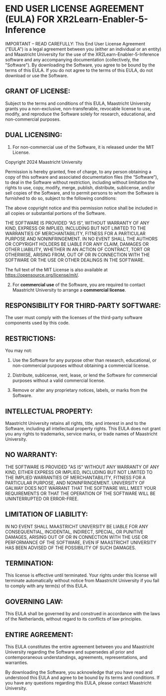 # END USER LICENSE AGREEMENT (EULA)  FOR XR2Learn-Enabler-5-Inference

IMPORTANT – READ CAREFULLY: This End User License Agreement ("EULA") is a legal agreement between you (either an
individual or an entity) and Maastricht University for the use of the XR2Learn-Enabler-5-Inference software and any
accompanying documentation (collectively, the "Software"). By downloading the Software, you agree to be bound by the
terms of this EULA. If you do not agree to the terms of this EULA, do not download or use the Software.

## GRANT OF LICENSE:

Subject to the terms and conditions of this EULA, Maastricht University grants you a non-exclusive, non-transferable,
revocable license to use, modify, and reproduce the Software solely for research, educational, and non-commercial
purposes.

## DUAL LICENSING:

1. For non-commercial use of the Software, it is released under the MIT License.

Copyright 2024 Maastricht University

Permission is hereby granted, free of charge, to any person obtaining a copy of this software and associated
documentation files (the “Software”), to deal in the Software without restriction, including without limitation the
rights to use, copy, modify, merge, publish, distribute, sublicense, and/or sell copies of the Software, and to permit
persons to whom the Software is furnished to do so, subject to the following conditions:

The above copyright notice and this permission notice shall be included in all copies or substantial portions of the
Software.

THE SOFTWARE IS PROVIDED “AS IS”, WITHOUT WARRANTY OF ANY KIND, EXPRESS OR IMPLIED, INCLUDING BUT NOT LIMITED TO THE
WARRANTIES OF MERCHANTABILITY, FITNESS FOR A PARTICULAR PURPOSE AND NONINFRINGEMENT. IN NO EVENT SHALL THE AUTHORS OR
COPYRIGHT HOLDERS BE LIABLE FOR ANY CLAIM, DAMAGES OR OTHER LIABILITY, WHETHER IN AN ACTION OF CONTRACT, TORT OR
OTHERWISE, ARISING FROM, OUT OF OR IN CONNECTION WITH THE SOFTWARE OR THE USE OR OTHER DEALINGS IN THE SOFTWARE.

The full text of the MIT License is also available at https://opensource.org/license/mit/.

2. For **commercial use** of the Software, you are required to contact Maastricht University to arrange a **commercial
   license**.

## RESPONSIBILITY FOR THIRD-PARTY SOFTWARE:

The user must comply with the licenses of the third-party software components used by this code.

## RESTRICTIONS:

You may not:

1. Use the Software for any purpose other than research, educational, or non-commercial purposes without obtaining a
   commercial license.

2. Distribute, sublicense, rent, lease, or lend the Software for commercial purposes without a valid commercial license.

3. Remove or alter any proprietary notices, labels, or marks from the Software.

## INTELLECTUAL PROPERTY:

Maastricht University retains all rights, title, and interest in and to the Software, including all intellectual
property rights. This EULA does not grant you any rights to trademarks, service marks, or trade names of Maastricht
University.

## NO WARRANTY:

THE SOFTWARE IS PROVIDED "AS IS" WITHOUT ANY WARRANTY OF ANY KIND, EITHER EXPRESS OR IMPLIED, INCLUDING BUT NOT LIMITED
TO THE IMPLIED WARRANTIES OF MERCHANTABILITY, FITNESS FOR A PARTICULAR PURPOSE, AND NONINFRINGEMENT. UNIVERSITY OF
GALWAY DOES NOT WARRANT THAT THE SOFTWARE WILL MEET YOUR REQUIREMENTS OR THAT THE OPERATION OF THE SOFTWARE WILL BE
UNINTERRUPTED OR ERROR-FREE.

## LIMITATION OF LIABILITY:

IN NO EVENT SHALL MAASTRICHT UNIVERSITY BE LIABLE FOR ANY CONSEQUENTIAL, INCIDENTAL, INDIRECT, SPECIAL, OR PUNITIVE
DAMAGES, ARISING OUT OF OR IN CONNECTION WITH THE USE OR PERFORMANCE OF THE SOFTWARE, EVEN IF MAASTRICHT UNIVERSITY HAS
BEEN ADVISED OF THE POSSIBILITY OF SUCH DAMAGES.

## TERMINATION:

This license is effective until terminated. Your rights under this license will terminate automatically without notice
from Maastricht University if you fail to comply with any term(s) of this EULA.

## GOVERNING LAW:

This EULA shall be governed by and construed in accordance with the laws of the Netherlands, without regard to its
conflicts of law principles.

## ENTIRE AGREEMENT:

This EULA constitutes the entire agreement between you and Maastricht University regarding the Software and supersedes
all prior and contemporaneous understandings, agreements, representations, and warranties.

By downloading the Software, you acknowledge that you have read and understood this EULA and agree to be bound by its
terms and conditions. If you have any questions regarding this EULA, please contact Maastricht University. 
